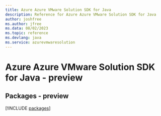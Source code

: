 ```yaml
---
title: Azure Azure VMware Solution SDK for Java
description: Reference for Azure Azure VMware Solution SDK for Java
author: joshfree
ms.author: jfree
ms.data: 08/02/2023
ms.topic: reference
ms.devlang: java
ms.service: azurevmwaresolution
---
```

# Azure Azure VMware Solution SDK for Java - preview
## Packages - preview
[!INCLUDE [packages](azure-vmware-solution-index.md)]